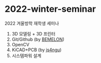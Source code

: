 # 2022-winter-seminar
2022 겨울방학 재학생 세미나

1. 3D 모델링 + 3D 프린터
2. Git/Github (by [BEMELON](https://github.com/BEMELON))
3. OpenCV
4. KiCAD+PCB (by [js4ngu](https://github.com/js4ngu))
5. 시스템파워 설계
